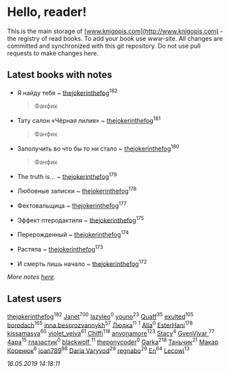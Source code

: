 # Hello, reader!
This is the main storage of [www.knigopis.com](http://www.knigopis.com) - the registry of read books.
To add your book use www-site. All changes are committed and synchronized with this git repository.
Do not use pull requests to make changes here.


## Latest books with notes
* Я найду тебя ~ [thejokerinthefog](users/317/317244423-vkontakte)<sup>182</sup>
    > Фанфик

* Тату салон «Чёрная лилия» ~ [thejokerinthefog](users/317/317244423-vkontakte)<sup>181</sup>
    > Фанфик

* Заполучить во что бы то ни стало ~ [thejokerinthefog](users/317/317244423-vkontakte)<sup>180</sup>
    > Фанфик

* The truth is... ~ [thejokerinthefog](users/317/317244423-vkontakte)<sup>179</sup>

* Любовные записки ~ [thejokerinthefog](users/317/317244423-vkontakte)<sup>178</sup>

* Фехтовальщица ~ [thejokerinthefog](users/317/317244423-vkontakte)<sup>177</sup>

* Эффект птеродактиля ~ [thejokerinthefog](users/317/317244423-vkontakte)<sup>175</sup>

* Перерожденный ~ [thejokerinthefog](users/317/317244423-vkontakte)<sup>174</sup>

* Растяпа ~ [thejokerinthefog](users/317/317244423-vkontakte)<sup>173</sup>

* И смерть лишь начало ~ [thejokerinthefog](users/317/317244423-vkontakte)<sup>172</sup>


_More notes [here](latest_books_with_notes.md)._


## Latest users
[thejokerinthefog](users/317/317244423-vkontakte)<sup>182</sup> 
[Janet](users/108/108113656204404967440-google)<sup>700</sup> 
[lazyleo](users/116/116845519572391639637-google)<sup>0</sup> 
[youno](users/302/302928912-vkontakte)<sup>23</sup> 
[Quaff](users/122/12267158-vkontakte)<sup>35</sup> 
[exulted](users/100/100599204551896265722-google)<sup>105</sup> 
[borodach](users/157/15706320-vkontakte)<sup>165</sup> 
[inna.besprozvannykh](users/733/73323849-yandex)<sup>57</sup> 
[Людка](users/111/111038749-vkontakte)<sup>11</sup> 
[](users/114/114792281744850455512-google)<sup>1</sup> 
[Alla](users/103/103352250712959229257-google)<sup>0</sup> 
[EsterHani](users/305/30558181-vkontakte)<sup>178</sup> 
[kissamasya](users/684/68439978-vkontakte)<sup>60</sup> 
[violet_velva](users/116/116961712580551399099-google)<sup>61</sup> 
[Chiffi](users/105/105831994080785626680-google)<sup>118</sup> 
[anvonamore](users/595/5957175-vkontakte)<sup>123</sup> 
[Stacy](users/309/30902475-vkontakte)<sup>4</sup> 
[GvenVivar ](users/158/158266434925901-facebook)<sup>77</sup> 
[4apa](users/117/117392596378069249667-google)<sup>15</sup> 
[глазастик](users/115/115257673890455357280-google)<sup>0</sup> 
[blackwolf ](users/236/236639644-vkontakte)<sup>11</sup> 
[theponycoder](users/195/195144442-vkontakte)<sup>0</sup> 
[Garka](users/115/115753719718250012620-google)<sup>218</sup> 
[Таньчик](users/209/2096581563762610-facebook)<sup>21</sup> 
[Макар Коренюк](users/126/126368737-vkontakte)<sup>6</sup> 
[joan789](users/240/2401650-vkontakte)<sup>98</sup> 
[Daria Varyvod](users/829/829893410524253-facebook)<sup>29</sup> 
[regnabo](users/870/870059322-yandex)<sup>29</sup> 
[En](users/333/333646551-vkontakte)<sup>64</sup> 
[Lecowi](users/521/521873425-vkontakte)<sup>13</sup> 


_16.05.2019 14:18:11_
